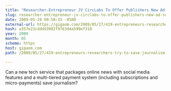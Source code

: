 ```yaml
---
title: "Researcher-Entrepreneur JV CircLabs To Offer Publishers New Ad-Targeting Service"
slug: researcher-entrepreneur-jv-circlabs-to-offer-publishers-new-ad-service
date: 2009-05-28 09:58:15 -0500
external-url: https://gigaom.com/2009/05/27/419-entrepreneurs-researchers-try-to-save-journalism-with-circlabs-jv/
hash: a357e23cdddd3902f9763d4a599ef318
year: 2009
month: 05
scheme: https
host: gigaom.com
path: /2009/05/27/419-entrepreneurs-researchers-try-to-save-journalism-with-circlabs-jv/

---
```


Can a new tech service that packages online news with social media features and a multi-tiered payment system (including subscriptions and micro-payments) save journalism?
